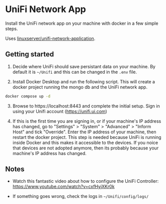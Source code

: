 # UniFi Network App

Install the UniFi network app on your machine with docker in a few simple steps.

Uses [linuxserver/unifi-network-application](https://github.com/linuxserver/docker-unifi-network-application).

## Getting started

1) Decide where UniFi should save persistant data on your machine. By default it is `~/Unifi` and this can be changed in the `.env` file.

2) Install Docker Desktop and run the following script. This will create a docker project running the mongo db and the UniFi network app.

```sh
docker compose up -d
```

3) Browse to https://localhost:8443 and complete the initial setup. Sign in using your Unifi account (https://unifi.ui.com)

4) If this is the first time you are signing in, or if your machine's IP address has changed, go to "Settings" > "System" > "Advanced" > "Inform Host" and tick "Override". Enter the IP address of your machine, then restart the docker project. This step is needed because UniFi is running inside Docker and this makes it accessible to the devices. If you noice that devices are not adopted anymore, then its probably because your machine's IP address has changed.

## Notes

- Watch this fantastic video about how to configure the UniFi Controller: https://www.youtube.com/watch?v=cxfHyjXKr0k

- If something goes wrong, check the logs in `~/Unifi/config/logs/`